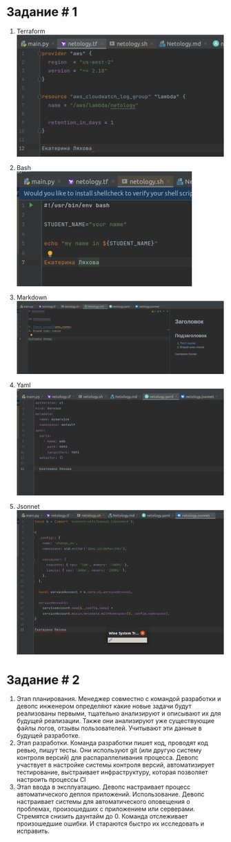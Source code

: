 # Задание # 1
1. Terraform <br>
![terraform](/img_new/terraform.png) <br>

2. Bash <br>
![markdown](/img_new/bash.png) <br>

3. Markdown <br>
![markdown](/img_new/markdown.png) <br>

4. Yaml <br>
![yaml](/img_new/yaml.png) <br>

5. Jsonnet <br>
![jsonnet](/img_new/jsonnet.png) <br>

# Задание # 2

1. Этап планирования. Менеджер совместно с командой разработки и девопс инженером определяют какие новые задачи будут реализованы первыми, тщательно анализируют и описывают их для будущей реализации. Также они анализируют уже существующие файлы логов, отзывы пользователей. Учитывают эти данные в будущей разработке.
2. Этап разработки. Команда разработки пишет код, проводят код ревью, пишут тесты. Они используют git (или другую систему контроля версий) для распараллеливания процесса. Девопс участвует в настройке системы контроля версий, автоматизирует тестирование, выстраивает инфраструктуру, которая позволяет настроить процессы CI
3. Этап ввода в эксплуатацию. Девопс настраивает процесс автоматического деплоя приложений. 
Использование. Девопс настраивает системы для автоматического оповещения о проблемах, произошедших с приложением или серверами. Стремятся снизить даунтайм до 0. Команда отслеживает произошедшие ошибки. И стараются быстро их исследовать и исправить.

